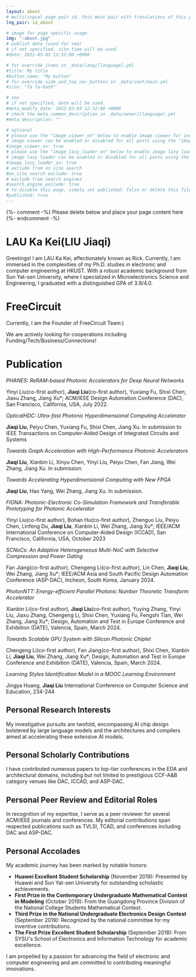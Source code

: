 ```yaml
---
layout: about
# multilingual page pair id, this must pair with translations of this page. (This name must be unique)
lng_pair: id_about

# image for page specific usage
img: ":about.jpg"
# publish date (used for seo)
# if not specified, site.time will be used.
#date: 2022-03-03 12:32:00 +0000

# for override items in _data/lang/[language].yml
#title: My title
#button_name: "My button"
# for override side_and_top_nav_buttons in _data/conf/main.yml
#icon: "fa fa-bath"

# seo
# if not specified, date will be used.
#meta_modify_date: 2022-03-03 12:32:00 +0000
# check the meta_common_description in _data/owner/[language].yml
#meta_description: ""

# optional
# please use the "image_viewer_on" below to enable image viewer for individual pages or posts (_posts/ or [language]/_posts folders).
# image viewer can be enabled or disabled for all posts using the "image_viewer_posts: true" setting in _data/conf/main.yml.
#image_viewer_on: true
# please use the "image_lazy_loader_on" below to enable image lazy loader for individual pages or posts (_posts/ or [language]/_posts folders).
# image lazy loader can be enabled or disabled for all posts using the "image_lazy_loader_posts: true" setting in _data/conf/main.yml.
#image_lazy_loader_on: true
# exclude from on site search
#on_site_search_exclude: true
# exclude from search engines
#search_engine_exclude: true
# to disable this page, simply set published: false or delete this file
#published: true
---
```


{%- comment -%} Please delete below and place your page content here {%- endcomment -%}

<!-- Your custom text content starts here -->

# LAU Ka Kei(LIU Jiaqi)

Greetings! I am LAU Ka Kei, affectionately known as Rick. Currently, I am immersed in the complexities of my Ph.D. studies in electronic and computer engineering at HKUST. With a robust academic background from Sun Yat-sen University, where I specialized in Microelectronics Science and Engineering, I graduated with a distinguished GPA of 3.9/4.0.

# FreeCircuit
Currently, I am the Founder of FreeCircuit Team:)

We are actively looking for cooperations including Funding/Tech/Business/Connections!

# Publication
*PHANES: ReRAM-based Photonic Accelerators for Deep Neural Networks*

Yinyi Liu(co-first author), **Jiaqi Liu**(co-first author), Yuxiang Fu, Shixi Chen, Jiaxu Zhang, Jiang Xu*; ACM/IEEE Design Automation Conference (DAC), San Francisco, California, USA, July 2022.                                                                               

*OpticalHDC: Ultra-fast Photonic Hyperdimensional Computing Accelerator*  

**Jiaqi Liu**, Peiyu Chen, Yuxiang Fu, Shixi Chen, Jiang Xu. In submission to IEEE Transactions on Computer-Aided Design of Integrated Circuits and Systems                                                                                                                                                                        

*Towards Graph Acceleration with High-Performance Photonic Accelerators* 

**Jiaqi Liu**, Xianbin Li, Xinyu Chen, Yinyi Liu, Peiyu Chen, Fan Jiang, Wei Zhang, Jiang Xu. In submission.                                                                                                                                                                    

*Towards Accelerating Hyperdimensional Computing with New FPGA*    

**Jiaqi Liu**, Hao Yang, Wei Zhang, Jiang Xu. In submission.                    

*FIONA: Photonic-Electronic Co-Simulation Framework and Transferable Prototyping for Photonic Accelerator*

Yinyi Liu(co-first author), Bohan Hu(co-first author), Zhenguo Liu, Peiyu Chen, Linfeng Du, **Jiaqi Liu**, Xianbin Li, Wei Zhang, Jiang Xu*; IEEE/ACM International Conference on Computer-Aided Design (ICCAD), San Francisco, California, USA, October 2023        

*SCNoCs: An Adaptive Heterogeneous Multi-NoC with Selective Compression and Power Gating*

Fan Jiang(co-first author), Chengeng Li(co-first author), Lin Chen, **Jiaqi Liu**, Wei Zhang, Jiang Xu*; IEEE/ACM Asia and South Pacific Design Automation Conference (ASP-DAC), Incheon, South Korea, January 2024.                                                     

*PhotonNTT: Energy-efficient Parallel Photonic Number Theoretic Transform Accelerator*

Xianbin Li(co-first author), **Jiaqi Liu**(co-first author), Yuying Zhang, Yinyi Liu, Jiaxu Zhang, Chengeng Li, Shixi Chen, Yuxiang Fu, Fengshi Tian, Wei Zhang, Jiang Xu*; Design, Automation and Test in Europe Conference and Exhibition (DATE), Valencia, Spain, March 2024.                                                                                                  

*Towards Scalable GPU System with Silicon Photonic Chiplet*

Chengeng Li(co-first author), Fan Jiang(co-first author), Shixi Chen, Xianbin Li, **Jiaqi Liu**, Wei Zhang, Jiang Xu*; Design, Automation and Test in Europe Conference and Exhibition (DATE), Valencia, Spain, March 2024.                                           

*Learning Styles Identification Model in a MOOC Learning Environment*

Jingya Huang, **Jiaqi Liu** International Conference on Computer Science and Education, 234-244       

## Personal Research Interests
My investigative pursuits are twofold, encompassing AI chip design bolstered by large language models and the architectures and compilers aimed at accelerating these extensive AI models.

## Personal Scholarly Contributions
I have contributed numerous papers to top-tier conferences in the EDA and architectural domains, including but not limited to prestigious CCF-A&B category venues like DAC, ICCAD, and ASP-DAC.

## Personal Peer Review and Editorial Roles
In recognition of my expertise, I serve as a peer reviewer for several ACM/IEEE journals and conferences. My editorial contributions span respected publications such as TVLSI, TCAD, and conferences including DAC and ASP-DAC.

## Personal Accolades
My academic journey has been marked by notable honors:

- **Huawei Excellent Student Scholarship** (November 2019): Presented by Huawei and Sun Yat-sen University for outstanding scholastic achievements.
- **First Prize in the Contemporary Undergraduate Mathematical Contest in Modeling** (October 2019): From the Guangdong Province Division of the National College Students Mathematical Contest.
- **Third Prize in the National Undergraduate Electronics Design Contest** (September 2019): Recognized by the national committee for my inventive contributions.
- **The First Prize Excellent Student Scholarship** (September 2018): From SYSU's School of Electronics and Information Technology for academic excellence.

I am propelled by a passion for advancing the field of electronic and computer engineering and am committed to contributing meaningful innovations.

<!-- Your custom text content ends here -->
